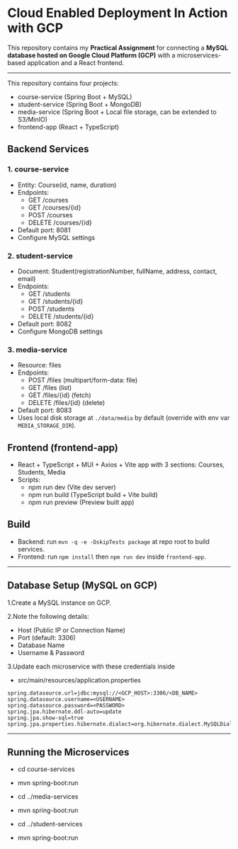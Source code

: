 # Cloud Enabled Deployment In Action with GCP

This repository contains my **Practical Assignment** for connecting a **MySQL database hosted on Google Cloud Platform (GCP)** with a microservices-based application and a React frontend.

---

This repository contains four projects:

- course-service (Spring Boot + MySQL)
- student-service (Spring Boot + MongoDB)
- media-service (Spring Boot + Local file storage, can be extended to S3/MinIO)
- frontend-app (React + TypeScript)

## Backend Services

### 1. course-service
- Entity: Course(id, name, duration)
- Endpoints:
  - GET /courses
  - GET /courses/{id}
  - POST /courses
  - DELETE /courses/{id}
- Default port: 8081
- Configure MySQL settings

### 2. student-service
- Document: Student(registrationNumber, fullName, address, contact, email)
- Endpoints:
  - GET /students
  - GET /students/{id}
  - POST /students
  - DELETE /students/{id}
- Default port: 8082
- Configure MongoDB settings

### 3. media-service
- Resource: files
- Endpoints:
  - POST /files (multipart/form-data: file)
  - GET /files (list)
  - GET /files/{id} (fetch)
  - DELETE /files/{id} (delete)
- Default port: 8083
- Uses local disk storage at `./data/media` by default (override with env var `MEDIA_STORAGE_DIR`).

## Frontend (frontend-app)
- React + TypeScript + MUI + Axios + Vite app with 3 sections: Courses, Students, Media
- Scripts:
  - npm run dev (Vite dev server)
  - npm run build (TypeScript build + Vite build)
  - npm run preview (Preview built app)

## Build

- Backend: run `mvn -q -e -DskipTests package` at repo root to build services.
- Frontend: run `npm install` then `npm run dev` inside `frontend-app`.

---

## Database Setup (MySQL on GCP)

1.Create a MySQL instance on GCP.

2.Note the following details:
- Host (Public IP or Connection Name)
- Port (default: 3306)
- Database Name
- Username & Password

3.Update each microservice with these credentials inside
- src/main/resources/application.properties

```properties
spring.datasource.url=jdbc:mysql://<GCP_HOST>:3306/<DB_NAME>
spring.datasource.username=<USERNAME>
spring.datasource.password=<PASSWORD>
spring.jpa.hibernate.ddl-auto=update
spring.jpa.show-sql=true
spring.jpa.properties.hibernate.dialect=org.hibernate.dialect.MySQLDialect
```

---
## Running the Microservices
- cd course-services
- mvn spring-boot:run

- cd ../media-services
- mvn spring-boot:run

- cd ../student-services
- mvn spring-boot:run
